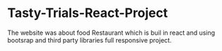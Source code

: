 # Tasty-Trials-React-Project
The website was about food Restaurant which is buil in react and using bootsrap and third party libraries full responsive project.
